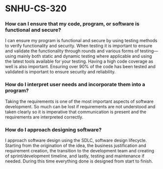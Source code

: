 # SNHU-CS-320

### How can I ensure that my code, program, or software is functional and secure?
  I can ensure my program is functional and secure by using testing methods to verify functionality and security. When testing it is important to ensure and validate the functionality through rounds and various forms of testing—using mainly both static and dynamic testing where applicable and using the latest tools available for your testing. Having a high code coverage as well is also important. Ensuring over 90% of the code has been tested and validated is important to ensure security and reliability. 

### How do I interpret user needs and incorporate them into a program?
  Taking the requirements is one of the most important aspects of software development. So much can be lost if requirements are not understood and taken clearly so it is imperative that communication is present and the requirements are interpreted correctly.
  
### How do I approach designing software?
  I approach software design using the SDLC, software design lifecycle. Starting from the origination of the idea, the business justification and requirement creation, the transition to the development team and creating of sprint/development timeline, and lastly, testing and maintenance if needed. During this time everything done is designed from start to finish. 
